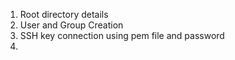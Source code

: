 1. Root directory details
2. User and Group Creation
3. SSH key connection using pem file and password
4. 
